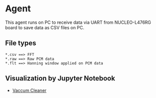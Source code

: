 # Agent

This agent runs on PC to receive data via UART from NUCLEO-L476RG board to save data as CSV files on PC.

## File types

```
*.csv ==> FFT
*.raw ==> Raw PCM data
*.flt ==> Hanning window applied on PCM data
```

## Visualization by Jupyter Notebook

- [Vaccum Cleaner](./vaccum_cleaner/plot.ipyng)
